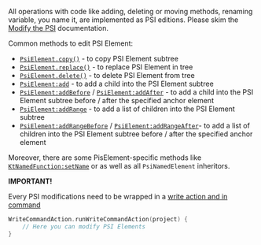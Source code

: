 All operations with code like adding, deleting or moving methods, renaming variable, you name it, are implemented as PSI editions.
Please skim the [Modify the PSI](https://plugins.jetbrains.com/docs/intellij/modifying-psi.html) documentation.

Common methods to edit PSI Element:
* [`PsiElement.copy()`](https://github.com/JetBrains/intellij-community/blob/19d9a1cc2d9c14df9c3bdee391e9e4795ac25cb9/platform/core-api/src/com/intellij/psi/PsiElement.java#L293) - to copy PSI Element subtree
* [`PsiElement.replace()`](https://github.com/JetBrains/intellij-community/blob/19d9a1cc2d9c14df9c3bdee391e9e4795ac25cb9/platform/core-api/src/com/intellij/psi/PsiElement.java#L402) - to replace PSI Element in tree
* [`PsiElement.delete()`](https://github.com/JetBrains/intellij-community/blob/19d9a1cc2d9c14df9c3bdee391e9e4795ac25cb9/platform/core-api/src/com/intellij/psi/PsiElement.java#L373) - to delete PSI Element from tree
* [`PsiElement:add`](https://github.com/JetBrains/intellij-community/blob/19d9a1cc2d9c14df9c3bdee391e9e4795ac25cb9/platform/core-api/src/com/intellij/psi/PsiElement.java#L302) - to add a child into the PSI Element subtree
* [`PsiElement:addBefore`](https://github.com/JetBrains/intellij-community/blob/19d9a1cc2d9c14df9c3bdee391e9e4795ac25cb9/platform/core-api/src/com/intellij/psi/PsiElement.java#L312C14-L312C23) / [`PsiElement:addAfter`](https://github.com/JetBrains/intellij-community/blob/19d9a1cc2d9c14df9c3bdee391e9e4795ac25cb9/platform/core-api/src/com/intellij/psi/PsiElement.java#L322)  - to add a child into the PSI Element subtree before / after the specified anchor element
* [`PsiElement:addRange`](https://github.com/JetBrains/intellij-community/blob/19d9a1cc2d9c14df9c3bdee391e9e4795ac25cb9/platform/core-api/src/com/intellij/psi/PsiElement.java#L343) - to add a list of children into the PSI Element subtree
* [`PsiElement:addRangeBefore`](https://github.com/JetBrains/intellij-community/blob/19d9a1cc2d9c14df9c3bdee391e9e4795ac25cb9/platform/core-api/src/com/intellij/psi/PsiElement.java#L354) / [`PsiElement:addRangeAfter`](https://github.com/JetBrains/intellij-community/blob/19d9a1cc2d9c14df9c3bdee391e9e4795ac25cb9/platform/core-api/src/com/intellij/psi/PsiElement.java#L365)- to add a list of children into the PSI Element subtree before / after the specified anchor element


Moreover, there are some PisElement-specific methods like [`KtNamedFunction:setName`](https://github.com/JetBrains/intellij-community/blob/bf3083ca66771e038eb1c64128b4e508f52acfad/platform/core-api/src/com/intellij/psi/PsiNamedElement.java#L39) or  as well as all `PsiNamedElement` inheritors.

**IMPORTANT!**

Every PSI modifications need to be wrapped in a [write action and in command](https://github.com/JetBrains/intellij-community/blob/master/platform/core-api/src/com/intellij/openapi/command/WriteCommandAction.java)

```kotlin
WriteCommandAction.runWriteCommandAction(project) {
    // Here you can modify PSI Elements
}
```
